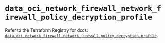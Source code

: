 # `data_oci_network_firewall_network_firewall_policy_decryption_profile`

Refer to the Terraform Registry for docs: [`data_oci_network_firewall_network_firewall_policy_decryption_profile`](https://registry.terraform.io/providers/hashicorp/oci/7.19.0/docs/data-sources/network_firewall_network_firewall_policy_decryption_profile).
